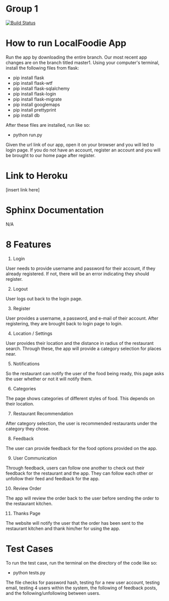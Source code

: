 # Group 1
[![Build Status](https://travis-ci.com/camiashley/group-project.svg?branch=master)](https://travis-ci.com/camiashley/group-project)

# How to run LocalFoodie App
Run the app by downloading the entire branch.
Our most recent app changes are on the branch titled master1.
Using your computer's terminal, install the following files from flask:
  - pip install flask
  - pip install flask-wtf
  - pip install flask-sqlalchemy
  - pip install flask-login
  - pip install flask-migrate
  - pip install googlemaps
  - pip install prettyprint
  - pip install db
  
After these files are installed, run like so: 
 - python run.py

Given the url link of our app, open it on your browser and you will led to login page.
If you do not have an account, register an account and you will be brought to our home page after register.

# Link to Heroku

[insert link here]

# Sphinx Documentation

N/A

# 8 Features

1. Login 

User needs to provide username and password for their account, if they already registered.
If not, there will be an error indicating they should register.

2. Logout 

User logs out back to the login page.

3. Register

User provides a username, a password, and e-mail of their account.
After registering, they are brought back to login page to login.

4. Location / Settings

User provides their location and the distance in radius of the restaurant search.
Through these, the app will provide a category selection for places near.

5. Notifications

So the restaurant can notify the user of the food being ready, this page asks the user whether or not it will notify them.

6. Categories

The page shows categories of different styles of food.
This depends on their location.

7. Restaurant Recommendation

After category selection, the user is recommended restaurants under the category they chose.

8. Feedback

The user can provide feedback for the food options provided on the app.

9. User Communication

Through feedback, users can follow one another to check out their feedback for the restaurant and the app.
They can follow each other or unfollow their feed and feedback for the app.

10. Review Order

The app will review the order back to the user before sending the order to the restaurant kitchen.

11. Thanks Page

The website will notify the user that the order has been sent to the restaurant kitchen and thank him/her for using the app.

# Test Cases

To run the test case, run the terminal on the directory of the code like so:
 - python tests.py
 
The file checks for password hash, testing for a new user account, testing email, testing 4 users within the system, the following of feedback posts, and the following/unfollowing between users. 
